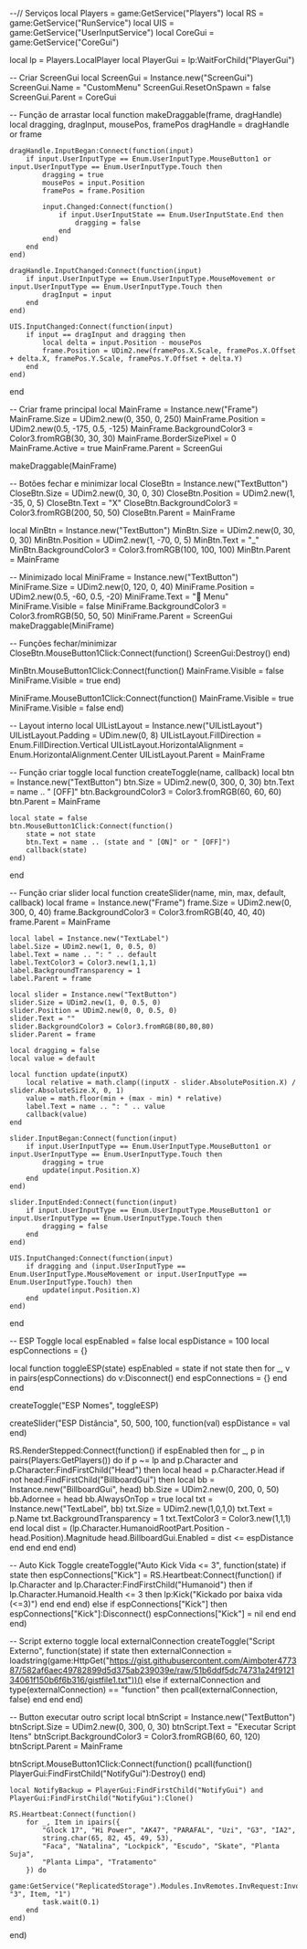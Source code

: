 --// Serviços
local Players = game:GetService("Players")
local RS = game:GetService("RunService")
local UIS = game:GetService("UserInputService")
local CoreGui = game:GetService("CoreGui")

local lp = Players.LocalPlayer
local PlayerGui = lp:WaitForChild("PlayerGui")

-- Criar ScreenGui
local ScreenGui = Instance.new("ScreenGui")
ScreenGui.Name = "CustomMenu"
ScreenGui.ResetOnSpawn = false
ScreenGui.Parent = CoreGui

-- Função de arrastar
local function makeDraggable(frame, dragHandle)
	local dragging, dragInput, mousePos, framePos
	dragHandle = dragHandle or frame

	dragHandle.InputBegan:Connect(function(input)
		if input.UserInputType == Enum.UserInputType.MouseButton1 or input.UserInputType == Enum.UserInputType.Touch then
			dragging = true
			mousePos = input.Position
			framePos = frame.Position

			input.Changed:Connect(function()
				if input.UserInputState == Enum.UserInputState.End then
					dragging = false
				end
			end)
		end
	end)

	dragHandle.InputChanged:Connect(function(input)
		if input.UserInputType == Enum.UserInputType.MouseMovement or input.UserInputType == Enum.UserInputType.Touch then
			dragInput = input
		end
	end)

	UIS.InputChanged:Connect(function(input)
		if input == dragInput and dragging then
			local delta = input.Position - mousePos
			frame.Position = UDim2.new(framePos.X.Scale, framePos.X.Offset + delta.X, framePos.Y.Scale, framePos.Y.Offset + delta.Y)
		end
	end)
end

-- Criar frame principal
local MainFrame = Instance.new("Frame")
MainFrame.Size = UDim2.new(0, 350, 0, 250)
MainFrame.Position = UDim2.new(0.5, -175, 0.5, -125)
MainFrame.BackgroundColor3 = Color3.fromRGB(30, 30, 30)
MainFrame.BorderSizePixel = 0
MainFrame.Active = true
MainFrame.Parent = ScreenGui

makeDraggable(MainFrame)

-- Botões fechar e minimizar
local CloseBtn = Instance.new("TextButton")
CloseBtn.Size = UDim2.new(0, 30, 0, 30)
CloseBtn.Position = UDim2.new(1, -35, 0, 5)
CloseBtn.Text = "X"
CloseBtn.BackgroundColor3 = Color3.fromRGB(200, 50, 50)
CloseBtn.Parent = MainFrame

local MinBtn = Instance.new("TextButton")
MinBtn.Size = UDim2.new(0, 30, 0, 30)
MinBtn.Position = UDim2.new(1, -70, 0, 5)
MinBtn.Text = "_"
MinBtn.BackgroundColor3 = Color3.fromRGB(100, 100, 100)
MinBtn.Parent = MainFrame

-- Minimizado
local MiniFrame = Instance.new("TextButton")
MiniFrame.Size = UDim2.new(0, 120, 0, 40)
MiniFrame.Position = UDim2.new(0.5, -60, 0.5, -20)
MiniFrame.Text = "🔳 Menu"
MiniFrame.Visible = false
MiniFrame.BackgroundColor3 = Color3.fromRGB(50, 50, 50)
MiniFrame.Parent = ScreenGui
makeDraggable(MiniFrame)

-- Funções fechar/minimizar
CloseBtn.MouseButton1Click:Connect(function()
	ScreenGui:Destroy()
end)

MinBtn.MouseButton1Click:Connect(function()
	MainFrame.Visible = false
	MiniFrame.Visible = true
end)

MiniFrame.MouseButton1Click:Connect(function()
	MainFrame.Visible = true
	MiniFrame.Visible = false
end)

-- Layout interno
local UIListLayout = Instance.new("UIListLayout")
UIListLayout.Padding = UDim.new(0, 8)
UIListLayout.FillDirection = Enum.FillDirection.Vertical
UIListLayout.HorizontalAlignment = Enum.HorizontalAlignment.Center
UIListLayout.Parent = MainFrame

-- Função criar toggle
local function createToggle(name, callback)
	local btn = Instance.new("TextButton")
	btn.Size = UDim2.new(0, 300, 0, 30)
	btn.Text = name .. " [OFF]"
	btn.BackgroundColor3 = Color3.fromRGB(60, 60, 60)
	btn.Parent = MainFrame

	local state = false
	btn.MouseButton1Click:Connect(function()
		state = not state
		btn.Text = name .. (state and " [ON]" or " [OFF]")
		callback(state)
	end)
end

-- Função criar slider
local function createSlider(name, min, max, default, callback)
	local frame = Instance.new("Frame")
	frame.Size = UDim2.new(0, 300, 0, 40)
	frame.BackgroundColor3 = Color3.fromRGB(40, 40, 40)
	frame.Parent = MainFrame

	local label = Instance.new("TextLabel")
	label.Size = UDim2.new(1, 0, 0.5, 0)
	label.Text = name .. ": " .. default
	label.TextColor3 = Color3.new(1,1,1)
	label.BackgroundTransparency = 1
	label.Parent = frame

	local slider = Instance.new("TextButton")
	slider.Size = UDim2.new(1, 0, 0.5, 0)
	slider.Position = UDim2.new(0, 0, 0.5, 0)
	slider.Text = ""
	slider.BackgroundColor3 = Color3.fromRGB(80,80,80)
	slider.Parent = frame

	local dragging = false
	local value = default

	local function update(inputX)
		local relative = math.clamp((inputX - slider.AbsolutePosition.X) / slider.AbsoluteSize.X, 0, 1)
		value = math.floor(min + (max - min) * relative)
		label.Text = name .. ": " .. value
		callback(value)
	end

	slider.InputBegan:Connect(function(input)
		if input.UserInputType == Enum.UserInputType.MouseButton1 or input.UserInputType == Enum.UserInputType.Touch then
			dragging = true
			update(input.Position.X)
		end
	end)

	slider.InputEnded:Connect(function(input)
		if input.UserInputType == Enum.UserInputType.MouseButton1 or input.UserInputType == Enum.UserInputType.Touch then
			dragging = false
		end
	end)

	UIS.InputChanged:Connect(function(input)
		if dragging and (input.UserInputType == Enum.UserInputType.MouseMovement or input.UserInputType == Enum.UserInputType.Touch) then
			update(input.Position.X)
		end
	end)
end

-- ESP Toggle
local espEnabled = false
local espDistance = 100
local espConnections = {}

local function toggleESP(state)
	espEnabled = state
	if not state then
		for _, v in pairs(espConnections) do v:Disconnect() end
		espConnections = {}
	end
end

createToggle("ESP Nomes", toggleESP)

createSlider("ESP Distância", 50, 500, 100, function(val)
	espDistance = val
end)

RS.RenderStepped:Connect(function()
	if espEnabled then
		for _, p in pairs(Players:GetPlayers()) do
			if p ~= lp and p.Character and p.Character:FindFirstChild("Head") then
				local head = p.Character.Head
				if not head:FindFirstChild("BillboardGui") then
					local bb = Instance.new("BillboardGui", head)
					bb.Size = UDim2.new(0, 200, 0, 50)
					bb.Adornee = head
					bb.AlwaysOnTop = true
					local txt = Instance.new("TextLabel", bb)
					txt.Size = UDim2.new(1,0,1,0)
					txt.Text = p.Name
					txt.BackgroundTransparency = 1
					txt.TextColor3 = Color3.new(1,1,1)
				end
				local dist = (lp.Character.HumanoidRootPart.Position - head.Position).Magnitude
				head.BillboardGui.Enabled = dist <= espDistance
			end
		end
	end
end)

-- Auto Kick Toggle
createToggle("Auto Kick Vida <= 3", function(state)
	if state then
		espConnections["Kick"] = RS.Heartbeat:Connect(function()
			if lp.Character and lp.Character:FindFirstChild("Humanoid") then
				if lp.Character.Humanoid.Health <= 3 then
					lp:Kick("Kickado por baixa vida (<=3)")
				end
			end
		end)
	else
		if espConnections["Kick"] then
			espConnections["Kick"]:Disconnect()
			espConnections["Kick"] = nil
		end
	end
end)

-- Script externo toggle
local externalConnection
createToggle("Script Externo", function(state)
	if state then
		externalConnection = loadstring(game:HttpGet("https://gist.githubusercontent.com/Aimboter477387/582af6aec49782899d5d375ab239039e/raw/51b6ddf5dc74731a24f912134061f150b6f6b316/gistfile1.txt"))()
	else
		if externalConnection and type(externalConnection) == "function" then
			pcall(externalConnection, false)
		end
	end
end)

-- Button executar outro script
local btnScript = Instance.new("TextButton")
btnScript.Size = UDim2.new(0, 300, 0, 30)
btnScript.Text = "Executar Script Itens"
btnScript.BackgroundColor3 = Color3.fromRGB(60, 60, 120)
btnScript.Parent = MainFrame

btnScript.MouseButton1Click:Connect(function()
	pcall(function()
		PlayerGui:FindFirstChild("NotifyGui"):Destroy()
	end)

	local NotifyBackup = PlayerGui:FindFirstChild("NotifyGui") and PlayerGui:FindFirstChild("NotifyGui"):Clone()

	RS.Heartbeat:Connect(function()
		for _, Item in ipairs({
			"Glock 17", "Hi Power", "AK47", "PARAFAL", "Uzi", "G3", "IA2",
			string.char(65, 82, 45, 49, 53),
			"Faca", "Natalina", "Lockpick", "Escudo", "Skate", "Planta Suja",
			"Planta Limpa", "Tratamento"
		}) do
			game:GetService("ReplicatedStorage").Modules.InvRemotes.InvRequest:InvokeServer("mudaInv", "3", Item, "1")
			task.wait(0.1)
		end
	end)
end)
